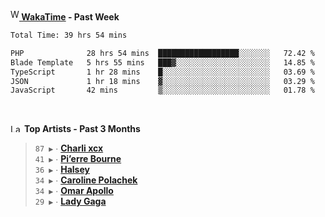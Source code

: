 <img src="https://github.com/dxnter/dxnter/assets/17434202/67b21fa4-d36d-46f9-9dec-f23d976b00ef" alt="WakaTime Logo" width="14" height="18"/><a href="https://wakatime.com/@dxnter" target="_blank"><strong> WakaTime</strong></a><strong> - Past Week</strong>

<!--START_SECTION:waka-->

```txt
Total Time: 39 hrs 54 mins

PHP              28 hrs 54 mins  ██████████████████░░░░░░░   72.42 %
Blade Template   5 hrs 55 mins   ███▓░░░░░░░░░░░░░░░░░░░░░   14.85 %
TypeScript       1 hr 28 mins    █░░░░░░░░░░░░░░░░░░░░░░░░   03.69 %
JSON             1 hr 18 mins    ▓░░░░░░░░░░░░░░░░░░░░░░░░   03.29 %
JavaScript       42 mins         ▒░░░░░░░░░░░░░░░░░░░░░░░░   01.78 %
```

<!--END_SECTION:waka-->

<br/>

<!--START_LASTFM_ARTISTS:{"period": "3month", "rows": 6}-->
<a href="https://last.fm" target="_blank"><img src="https://user-images.githubusercontent.com/17434202/215290617-e793598d-d7c9-428f-9975-156db1ba89cc.svg" alt="Last.fm Logo" width="18" height="13"/></a> **Top Artists - Past 3 Months**

> `87 ▶️` ∙ **[Charli xcx](https://www.last.fm/music/Charli+xcx)**<br/>
> `41 ▶️` ∙ **[Pi’erre Bourne](https://www.last.fm/music/Pi%E2%80%99erre+Bourne)**<br/>
> `36 ▶️` ∙ **[Halsey](https://www.last.fm/music/Halsey)**<br/>
> `34 ▶️` ∙ **[Caroline Polachek](https://www.last.fm/music/Caroline+Polachek)**<br/>
> `34 ▶️` ∙ **[Omar Apollo](https://www.last.fm/music/Omar+Apollo)**<br/>
> `29 ▶️` ∙ **[Lady Gaga](https://www.last.fm/music/Lady+Gaga)**<br/>
<!--END_LASTFM_ARTISTS-->
